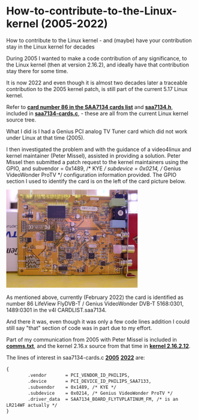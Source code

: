# How-to-contribute-to-the-Linux-kernel (2005-2022)
How to contribute to the Linux kernel - and (maybe) have your contribution stay in the Linux kernel for decades

During 2005 I wanted to make a code contribution of any significance, to the Linux kernel (then at version 2.16.2), and ideally have that contribution stay there for some time.

It is now 2022 and even though it is almost two decades later a traceable contribution to the 2005 kernel patch, is still part of the current 5.17 Linux kernel. 

Refer to [**card number 86 in the SAA7134 cards list**](https://www.kernel.org/doc/html/latest/admin-guide/media/saa7134-cardlist.html) and [**saa7134.h**](https://git.kernel.org/pub/scm/linux/kernel/git/torvalds/linux.git/tree/drivers/media/pci/saa7134/saa7134.h), included in [**saa7134-cards.c**](https://git.kernel.org/pub/scm/linux/kernel/git/torvalds/linux.git/tree/drivers/media/pci/saa7134/saa7134-cards.c), - these are all from the current Linux kernel source tree.

What I did is I had a Genius PCI analog TV Tuner card which did not work under Linux at that time (2005).

I then investigated the problem and with the guidance of a video4linux and kernel maintainer (Peter Missel), assisted in providing a solution. Peter Missel then submitted a patch request to the kernel maintainers using the GPIO, and subvendor  = 0x1489, /* KYE */ subdevice  = 0x0214, /* Genius VideoWonder ProTV */ configuration information provided. The GPIO section I used to identify the card is on the left of the card picture below.

<p align="left">
<img src="images/GeniusVideoWonderProTV.jpg" width="350" /> 
<br>

As mentioned above, currently (February 2022) the card is identified as number 86 LifeView FlyDVB-T / Genius VideoWonder DVB-T  5168:0301, 1489:0301 in the v4l CARDLIST.saa7134. 

And there it was, even though it was only a few code lines addition I could still say "that" section of code was in part due to my effort. 

Part of my communication from 2005 with Peter Missel is included in [**comms.txt**](comms.txt), and the kernel 2.16.x source from that time in [**kernel 2.16.2.12**](kernel2-16-2-12).
 
The lines of interest in saa7134-cards.c [**2005**](kernel2-16-2-12/saa7134-cards.c) [**2022**](saa7134-cards.c) are:
```
{
		.vendor       = PCI_VENDOR_ID_PHILIPS,
		.device       = PCI_DEVICE_ID_PHILIPS_SAA7133,
		.subvendor    = 0x1489, /* KYE */
		.subdevice    = 0x0214, /* Genius VideoWonder ProTV */
		.driver_data  = SAA7134_BOARD_FLYTVPLATINUM_FM, /* is an LR214WF actually */
}
```


